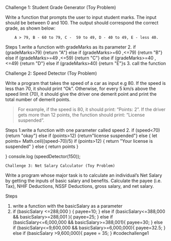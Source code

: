 Challenge 1: Student Grade Generator (Toy Problem)

Write a function that prompts the user to input student marks. The input should be between 0 and 100. The output should correspond the correct grade, as shown below: 

        A > 79, B - 60 to 79, C -  59 to 49, D - 40 to 49, E - less 40.

Steps
1.write a function with gradeMarks as its parameter
2. if (gradeMarks>79) {return "A"}
    else if (gradeMarks>=60 ,<=79) {return "B"}
    else if (gradeMarks>=49 ,<=59) {return "C"}
    else if (gradeMarks>=40 ,<=49) {return "D"}
    else if (gradeMarks>40) {return "E"}s
3. call the function 

Challenge 2: Speed Detector (Toy Problem) 

Write a program that takes the speed of a car as input e.g 80. If the speed is less than 70, it should print “Ok”. Otherwise, for every 5 km/s above the speed limit (70), it should give the driver one demerit point and print the total number of demerit points.

   > For example, if the speed is 80, it should print: “Points: 2”. If the driver gets more than 12 points, the function should print: “License suspended”.

Steps
1.write a function with one parameter called speed
2. if (speed<70) {return "okay"} else
    if (points>12) {return"license suspended"}
    else {
        let points= Math.ceil((speed-70)/5)
         if (points>12) {
        return "Your license is suspended"
    } else {
        return points
    }

}
console.log (speedDetector(150));

    Challenge 3: Net Salary Calculator (Toy Problem)

Write a program whose major task is to calculate an individual’s Net Salary by getting the inputs of basic salary and benefits. Calculate the payee (i.e. Tax), NHIF Deductions, NSSF Deductions, gross salary, and net salary.

Steps
1. write a function with the basicSalary as a parameter
2. if (basicSalary <=288,000 ) {
    payee=10;
} else if (basicSalary<=388,000 && basicSalary>=288,001 ){
    payee=25;
} else if (basicSalary<=6,000,000 && basicSalary>=388,001){
    payee=30;
} else if (basicSalary<=9,600,000 && basicSalary>=6,000,000){
    payee=32.5;
} else if (basicSalary >9,600,000){
    payee = 35;
}
# c o d e c h a l l e n g e 1  
 